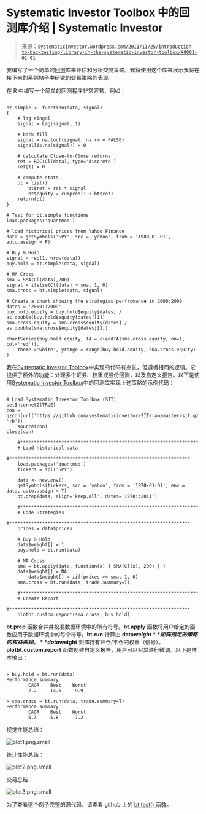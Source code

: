 <!--yml

类别：未分类

日期：2024-05-18 14:39:18

-->

# Systematic Investor Toolbox 中的回测库介绍 | Systematic Investor

> 来源：[`systematicinvestor.wordpress.com/2011/11/25/introduction-to-backtesting-library-in-the-systematic-investor-toolbox/#0001-01-01`](https://systematicinvestor.wordpress.com/2011/11/25/introduction-to-backtesting-library-in-the-systematic-investor-toolbox/#0001-01-01)

我编写了一个简单的[回测](http://www.investopedia.com/terms/b/backtesting.asp)库来评估和分析交易策略。我将使用这个库来展示我将在接下来的系列帖子中研究的交易策略的表现。

在 R 中编写一个简单的回测程序非常容易，例如：

```

bt.simple <- function(data, signal) 
{
	# lag singal
	signal = Lag(signal, 1)

	# back fill
	signal = na.locf(signal, na.rm = FALSE)
	signal[is.na(signal)] = 0

	# calculate Close-to-Close returns
	ret = ROC(Cl(data), type='discrete')
	ret[1] = 0

	# compute stats	
	bt = list()
		bt$ret = ret * signal
		bt$equity = cumprod(1 + bt$ret)    	    	
	return(bt)
}

# Test for bt.simple functions
load.packages('quantmod')

# load historical prices from Yahoo Finance
data = getSymbols('SPY', src = 'yahoo', from = '1980-01-01', auto.assign = F)

# Buy & Hold
signal = rep(1, nrow(data))
buy.hold = bt.simple(data, signal)

# MA Cross
sma = SMA(Cl(data),200)
signal = ifelse(Cl(data) > sma, 1, 0)
sma.cross = bt.simple(data, signal)

# Create a chart showing the strategies perfromance in 2000:2009
dates = '2000::2009'
buy.hold.equity = buy.hold$equity[dates] / as.double(buy.hold$equity[dates][1])
sma.cross.equity = sma.cross$equity[dates] / as.double(sma.cross$equity[dates][1])

chartSeries(buy.hold.equity, TA = c(addTA(sma.cross.equity, on=1, col='red')),	
	theme ='white', yrange = range(buy.hold.equity, sma.cross.equity) )	

```

我在[Systematic Investor Toolbox](https://systematicinvestor.wordpress.com/systematic-investor-toolbox/)中实现的代码有点长，但遵循相同的逻辑。它提供了额外的功能：处理多个证券、权重或股份回测，以及自定义报告。以下是使用[Systematic Investor Toolbox](https://systematicinvestor.wordpress.com/systematic-investor-toolbox/)中的回测库实现上述策略的示例代码：

```

# Load Systematic Investor Toolbox (SIT)
setInternet2(TRUE)
con = gzcon(url('https://github.com/systematicinvestor/SIT/raw/master/sit.gz', 'rb'))
	source(con)
close(con)

	#*****************************************************************
	# Load historical data
	#****************************************************************** 	
	load.packages('quantmod')
	tickers = spl('SPY')

	data <- new.env()
	getSymbols(tickers, src = 'yahoo', from = '1970-01-01', env = data, auto.assign = T)
	bt.prep(data, align='keep.all', dates='1970::2011')

	#*****************************************************************
	# Code Strategies
	#****************************************************************** 
	prices = data$prices    

	# Buy & Hold	
	data$weight[] = 1
	buy.hold = bt.run(data)	

	# MA Cross
	sma = bt.apply(data, function(x) { SMA(Cl(x), 200) } )	
	data$weight[] = NA
		data$weight[] = iif(prices >= sma, 1, 0)
	sma.cross = bt.run(data, trade.summary=T)			

	#*****************************************************************
	# Create Report
	#****************************************************************** 
	plotbt.custom.report(sma.cross, buy.hold)

```

**bt.prep** 函数合并并校准数据环境中的所有符号。**bt.apply** 函数将用户给定的函数应用于数据环境中的每个符号。**bt.run** 计算由 **data$weight** 矩阵指定的策略的权益曲线。**data$weight** 矩阵持有开仓/平仓的权重（信号）。**plotbt.custom.report** 函数创建自定义报告，用户可以对其进行微调。以下是样本输出：

```

> buy.hold = bt.run(data)
Performance summary :
        CAGR    Best    Worst
        7.2     14.5    -9.9

> sma.cross = bt.run(data, trade.summary=T)
Performance summary :
        CAGR    Best    Worst
        6.3     5.8     -7.2

```

视觉性能总结：

![plot1.png.small](https://systematicinvestor.wordpress.com/wp-content/uploads/2011/11/plot1-small8.png)

统计性能总结：

![plot2.png.small](https://systematicinvestor.wordpress.com/wp-content/uploads/2011/11/plot2-small7.png)

交易总结：

![plot3.png.small](https://systematicinvestor.wordpress.com/wp-content/uploads/2011/11/plot3-small5.png)

为了查看这个例子完整的源代码，请查看 github 上的 [bt.test() 函数](https://github.com/systematicinvestor/SIT/blob/master/R/bt.r)。
